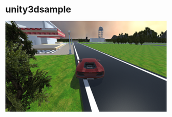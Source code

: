 # unity3dsample

![alt](https://github.com/yashp241195/unity3dsample/blob/master/Screenshot%20(16).png)
